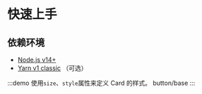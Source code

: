 # 快速上手

## 依赖环境

- [Node.js v14+](https://nodejs.org/)
- [Yarn v1 classic](https://classic.yarnpkg.com/zh-Hans/) （可选）

:::demo 使用`size`、`style`属性来定义 Card 的样式。
button/base
:::